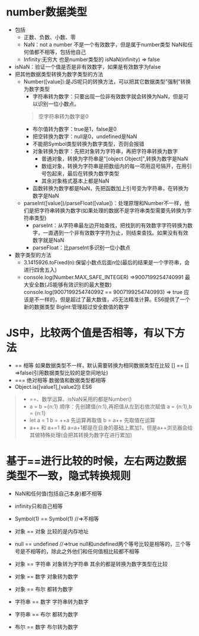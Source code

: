 # number数据类型
- 包括
   + 正数、负数、小数、零
   + NaN：not a number 不是一个有效数字，但是属于number类型 NaN和任何值都不相等，包括他自己
   + Infinity:无穷大 也是number类型的 isNaN(infinity) => false
- isNaN：验证一个值是否是非有效数字，如果是有效数字为false
- 把其他数据类型转换为数字类型的方法
   + Number([value]):是JS呢只的转换方法，可以把其它数据类型"强制"转换为数字类型
      + 字符串转为数字：只要出现一位非有效数字就会转换为NaN，但是可以识别一位小数点。
      > 空字符串转为数字是0
      + 布尔值转为数字：true是1，false是0
      + 把空转换为数字：null是0，undefined是NaN
      + 不能把Symbol类型转换为数字类型，否则会报错
      + 对象转换为数字：先把对象转为字符串，再把字符串转换为数字
        - 普通对象，转换为字符串是"[object Object]",转换为数字是NaN
        + 数组对象，转换为字符串是把数组内的每一项用逗号隔开，在用引号包起来，最后在转换为数字类型
        + 其余对象格式基本上都是NaN
      + 函数转换为数字都是NaN，先把函数加上引号变为字符串，在转换为数字是NaN
   + parseInt([value])/parseFloat([value])：处理原理和Number不一样，他们是把字符串转换为数字(如果处理的数据不是字符串类型需要先转换为字符串类型)
     + parseInt：从字符串最左边开始查找，把找到的有效数字字符转换为数字，一直遇到一个非有效数字字符为止，则结束查找。如果没有有效数字就是NaN
     + parseFloat：比parseInt多识别一位小数点
- 数字类型的方法
   + 3.1415926.toFixed(n):保留小数点后面n位(最后的结果是一个字符串，会进行四舍五入)
   + console.log(Number.MAX_SAFE_INTEGER) =>9007199254740991 最大安全数(JS能够有效识别的最大整数) console.log(9007199254740992 == 9007199254740993) => true 应该是不一样的，但是超过了最大数值，JS无法精准计算。ES6提供了一个新的数据类型 BigInt:管理超过安全数值的数字
# JS中，比较两个值是否相等，有以下方法
  + == 相等 如果数据类型不一样，默认需要转换为相同数据类型在比较   [] == [] =>false(引用数据类型比较的是空间地址)
  + === 绝对相等 数据值和数据类型都相等
  + Object.is([value1],[value2]) ES6
> + ==、数学运算、isNaN采用的都是Number()
> + a = b ={n:1} 顺序：先创建值{n:1},再把值从左到右依次赋值 a = {n:1},b = {n:1}
> + let a = 1 b = ++a 先运算再取值 b = a++ 先取值在运算
> + a++ 和 a+=1 和 a=a+1都是在自身的基础上累加1，但是a++浏览器会给其做特殊处理(会把其转换为数字在进行累加)
# 基于==进行比较的时候，左右两边数据类型不一致，隐式转换规则
- NaN和任何值(包括自己本身)都不相等
- infinity只和自己相等
- Symbol(1) == Symbol(1) //=>不相等
- 对象 == 对象 比较的是内存地址


- null == undefined //=>true  null和undefined两个等号比较是相等的，三个等号是不相等的，除此之外他们和任何值相比较都不相等
- 对象 == 字符串  对象转为字符串 其余的都是转换为数字类型在比较
- 对象 == 数字    对象转为数字
- 对象 == 布尔    都转为数字
- 字符串 == 数字  字符串转为数字
- 字符串 == 布尔  都转为数字
- 布尔 == 数字    布尔转为数字
